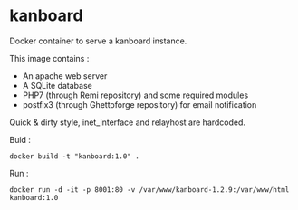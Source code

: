 # kanboard

Docker container to serve a kanboard instance.

This image contains :

- An apache web server
- A SQLite database
- PHP7 (through Remi repository) and some required modules
- postfix3 (through Ghettoforge repository) for email notification

Quick & dirty style, inet_interface and relayhost are hardcoded.

Buid :
```
docker build -t "kanboard:1.0" .
```

Run :
```
docker run -d -it -p 8001:80 -v /var/www/kanboard-1.2.9:/var/www/html kanboard:1.0
```
